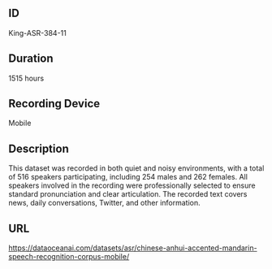 ## ID
King-ASR-384-11
## Duration
1515 hours
## Recording Device
Mobile
## Description
This dataset was recorded in both quiet and noisy environments, with a total of 516 speakers participating, including 254 males and 262 females. All speakers involved in the recording were professionally selected to ensure standard pronunciation and clear articulation. The recorded text covers news, daily conversations, Twitter, and other information.
## URL
https://dataoceanai.com/datasets/asr/chinese-anhui-accented-mandarin-speech-recognition-corpus-mobile/
